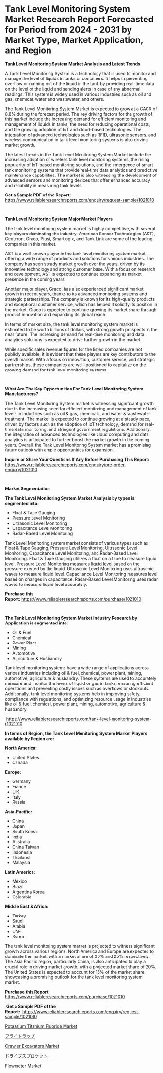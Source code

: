 <p><h1>Tank Level Monitoring System Market Research Report Forecasted for Period from 2024 -  2031 by Market Type, Market Application, and Region</h1></p><p><strong>Tank Level Monitoring System Market Analysis and Latest Trends</strong></p>
<p><p>A Tank Level Monitoring System is a technology that is used to monitor and manage the level of liquids in tanks or containers. It helps in preventing overflow or running out of the liquid in the tank by providing real-time data on the level of the liquid and sending alerts in case of any abnormal readings. This system is widely used in various industries such as oil and gas, chemical, water and wastewater, and others.</p><p>The Tank Level Monitoring System Market is expected to grow at a CAGR of 8.8% during the forecast period. The key driving factors for the growth of this market include the increasing demand for efficient monitoring and management of liquids in tanks, the need for reducing operational costs, and the growing adoption of IoT and cloud-based technologies. The integration of advanced technologies such as RFID, ultrasonic sensors, and wireless communication in tank level monitoring systems is also driving market growth.</p><p>The latest trends in the Tank Level Monitoring System Market include the increasing adoption of wireless tank level monitoring systems, the rising popularity of IoT-based monitoring solutions, and the emergence of smart tank monitoring systems that provide real-time data analytics and predictive maintenance capabilities. The market is also witnessing the development of advanced sensors and monitoring devices that offer enhanced accuracy and reliability in measuring tank levels.</p></p>
<p><strong>Get a Sample PDF of the Report:&nbsp;</strong> <a href="https://www.reliableresearchreports.com/enquiry/request-sample/1021010">https://www.reliableresearchreports.com/enquiry/request-sample/1021010</a></p>
<p>&nbsp;</p>
<p><strong>Tank Level Monitoring System Major Market Players</strong></p>
<p><p>The tank level monitoring system market is highly competitive, with several key players dominating the industry. American Sensor Technologies (AST), Centeron, Graco, Piusi, Smartlogix, and Tank Link are some of the leading companies in this market. </p><p>AST is a well-known player in the tank level monitoring system market, offering a wide range of products and solutions for various industries. The company has seen steady market growth over the years, driven by its innovative technology and strong customer base. With a focus on research and development, AST is expected to continue expanding its market presence in the coming years. </p><p>Another major player, Graco, has also experienced significant market growth in recent years, thanks to its advanced monitoring systems and strategic partnerships. The company is known for its high-quality products and exceptional customer service, which has helped it solidify its position in the market. Graco is expected to continue growing its market share through product innovation and expanding its global reach. </p><p>In terms of market size, the tank level monitoring system market is estimated to be worth billions of dollars, with strong growth prospects in the near future. The increasing demand for real-time monitoring and data analytics solutions is expected to drive further growth in the market. </p><p>While specific sales revenue figures for the listed companies are not publicly available, it is evident that these players are key contributors to the overall market. With a focus on innovation, customer service, and strategic partnerships, these companies are well-positioned to capitalize on the growing demand for tank level monitoring systems.</p></p>
<p>&nbsp;</p>
<p><strong>What Are The Key Opportunities For Tank Level Monitoring System Manufacturers?</strong></p>
<p><p>The Tank Level Monitoring System market is witnessing significant growth due to the increasing need for efficient monitoring and management of tank levels in industries such as oil & gas, chemicals, and water & wastewater treatment. The market is expected to continue growing at a steady pace, driven by factors such as the adoption of IoT technology, demand for real-time data monitoring, and stringent government regulations. Additionally, the integration of advanced technologies like cloud computing and data analytics is anticipated to further boost the market growth in the coming years. Overall, the Tank Level Monitoring System market has a promising future outlook with ample opportunities for expansion.</p></p>
<p><strong>Inquire or Share Your Questions If Any Before Purchasing This Report:</strong> <a href="https://www.reliableresearchreports.com/enquiry/pre-order-enquiry/1021010">https://www.reliableresearchreports.com/enquiry/pre-order-enquiry/1021010</a></p>
<p>&nbsp;</p>
<p><strong>Market Segmentation</strong></p>
<p><strong>The Tank Level Monitoring System Market Analysis by types is segmented into:</strong></p>
<p><ul><li>Float & Tape Gauging</li><li>Pressure Level Monitoring</li><li>Ultrasonic Level Monitoring</li><li>Capacitance Level Monitoring</li><li>Radar-Based Level Monitoring</li></ul></p>
<p><p>Tank Level Monitoring system market consists of various types such as Float & Tape Gauging, Pressure Level Monitoring, Ultrasonic Level Monitoring, Capacitance Level Monitoring, and Radar-Based Level Monitoring. Float & Tape Gauging utilizes a float on a tape to measure liquid level. Pressure Level Monitoring measures liquid level based on the pressure exerted by the liquid. Ultrasonic Level Monitoring uses ultrasonic waves to measure liquid level. Capacitance Level Monitoring measures level based on changes in capacitance. Radar-Based Level Monitoring uses radar waves to measure liquid level accurately.</p></p>
<p><strong>Purchase this Report:&nbsp;</strong><a href="https://www.reliableresearchreports.com/purchase/1021010">https://www.reliableresearchreports.com/purchase/1021010</a></p>
<p>&nbsp;</p>
<p><strong>The Tank Level Monitoring System Market Industry Research by Application is segmented into:</strong></p>
<p><ul><li>Oil & Fuel</li><li>Chemical</li><li>Power Plant</li><li>Mining</li><li>Automotive</li><li>Agriculture & Husbandry</li></ul></p>
<p><p>Tank level monitoring systems have a wide range of applications across various industries including oil & fuel, chemical, power plant, mining, automotive, agriculture & husbandry. These systems are used to accurately measure and monitor the levels of liquid or gas in tanks, ensuring efficient operations and preventing costly issues such as overflows or stockouts. Additionally, tank level monitoring systems help in improving safety, compliance with regulations, and optimizing resource usage in industries like oil & fuel, chemical, power plant, mining, automotive, agriculture & husbandry.</p></p>
<p><a href="https://www.reliableresearchreports.com/tank-level-monitoring-system-r1021010">&nbsp;https://www.reliableresearchreports.com/tank-level-monitoring-system-r1021010</a></p>
<p><strong>In terms of Region, the Tank Level Monitoring System Market Players available by Region are:</strong></p>
<p>
    <p> <strong> North America: </strong>
        <ul>
            <li>United States</li>
            <li>Canada</li>
        </ul>
        </p> 
    <p> <strong> Europe: </strong>
        <ul>
            <li>Germany</li>
            <li>France</li>
            <li>U.K.</li>
            <li>Italy</li>
            <li>Russia</li>
        </ul>
        </p> 
    <p> <strong> Asia-Pacific: </strong>
        <ul>
            <li>China</li>
            <li>Japan</li>
            <li>South Korea</li>
            <li>India</li>
            <li>Australia</li>
            <li>China Taiwan</li>
            <li>Indonesia</li>
            <li>Thailand</li>
            <li>Malaysia</li>
        </ul>
        </p> 
    <p> <strong> Latin America: </strong>
        <ul>
            <li>Mexico</li>
            <li>Brazil</li>
            <li>Argentina Korea</li>
            <li>Colombia</li>
        </ul>
        </p> 
    <p> <strong> Middle East & Africa: </strong>
        <ul>
            <li>Turkey</li>
            <li>Saudi</li>
            <li>Arabia</li>
            <li>UAE</li>
            <li>Korea</li>
        </ul>
    </p>
    </p>
<p><p>The tank level monitoring system market is projected to witness significant growth across various regions. North America and Europe are expected to dominate the market, with a market share of 30% and 25% respectively. The Asia Pacific region, particularly China, is also anticipated to play a crucial role in driving market growth, with a projected market share of 20%. The United States is expected to account for 15% of the market share, showcasing a promising outlook for the tank level monitoring system market.</p></p>
<p><strong>Purchase this Report: </strong><a href="https://www.reliableresearchreports.com/purchase/1021010">https://www.reliableresearchreports.com/purchase/1021010</a></p>
<p>&nbsp;<strong>Get a Sample PDF of the Report:&nbsp;&nbsp;</strong><a href="https://www.reliableresearchreports.com/enquiry/request-sample/1021010">https://www.reliableresearchreports.com/enquiry/request-sample/1021010</a></p>
<p><strong></strong></p>
<p><p><a href="https://issuu.com/reportprime-2/docs/potassium-titanium-fluoride-market-size-2030.pptx">Potassium Titanium Fluoride Market</a></p><p><a href="https://github.com/lababdou/Market-Research-Report-List-3/blob/main/868671430695.md">フライトラップ</a></p><p><a href="https://github.com/wusalecollins540tpqoz/Market-Research-Report-List-2/blob/main/crawler-excavators-market.md">Crawler Excavators Market</a></p><p><a href="https://github.com/bevdtkn4419963/Market-Research-Report-List-1/blob/main/979112030696.md">ドライブスプロケット</a></p><p><a href="https://github.com/pjcfca/Market-Research-Report-List-2/blob/main/flowmeter-market.md">Flowmeter Market</a></p></p>
